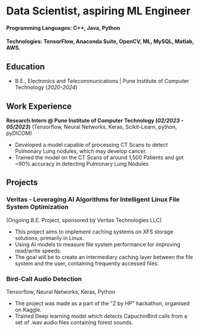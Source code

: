 # Data Scientist, aspiring ML Engineer

#### Programming Languages: C++, Java, Python
#### Technologies: TensorFlow, Anaconda Suite, OpenCV, ML, MySQL, Matlab, AWS.

## Education
- B.E., Electronics and Telecommunications | Pune Institute of Computer Technology (_2020-2024_)

## Work Experience
**Research Intern @ Pune Institute of Computer Technology (_02/2023 - 05/2023_)**
(Tensorflow, Neural Networks, Keras, Scikit-Learn, python, pyDICOM)
- Developed a model capable of processing CT Scans to detect Pulmonary Lung nodules, which may develop cancer.
- Trained the model on the CT Scans of around 1,500 Patients and got ~90% accuracy in detecting Pulmonary Lung Nodules

## Projects
### Veritas - Leveraging AI Algorithms for Intelligent Linux File System Optimization
(Ongoing B.E. Project, sponsored by Veritas Technologies LLC)

- This project aims to implement caching systems on XFS storage solutions, primarily in Linux.
- Using AI models to measure file system performance for improving read/write speeds.
- The goal will be to create an intermediary caching layer between the file system and the user, containing frequently accessed files.

### Bird-Call Audio Detection
Tensorflow, Neural Networks, Keras, Python
- The project was made as a part of the "Z by HP" hackathon, organised on Kaggle.
- Trained Deep learning model which detects CapuchinBird calls from a set of .wav audio files containing forest sounds.
